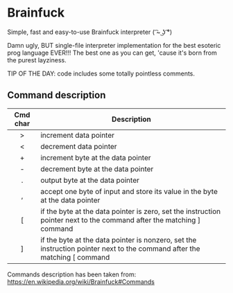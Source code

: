 # Brainfuck
Simple, fast and easy-to-use Brainfuck interpreter ( ͡~ ͜ʖ ͡°)

Damn ugly, BUT single-file interpreter implementation for the best esoteric prog language EVER!!!
The best one as you can get, 'cause it\'s born from the purest layziness.

TIP OF THE DAY\: code includes some totally pointless comments.

## Command description

Cmd char | Description
:-:|-
\>|increment data pointer
\<|decrement data pointer
\+|increment byte at the data pointer
\-|decrement byte at the data pointer
\.|output byte at the data pointer
\,|accept one byte of input and store its value in the byte at the data pointer
\[|if the byte at the data pointer is zero, set the instruction pointer next to the command after the matching \] command
\]|if the byte at the data pointer is nonzero, set the instruction pointer next to the command after the matching \[ command

Commands description has been taken from: https://en.wikipedia.org/wiki/Brainfuck#Commands

